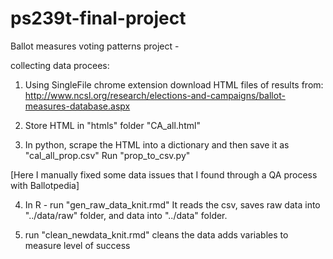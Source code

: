 # ps239t-final-project

Ballot measures voting patterns project - 

collecting data procees:

1. Using SingleFile chrome extension download HTML files of results from:
http://www.ncsl.org/research/elections-and-campaigns/ballot-measures-database.aspx

2. Store HTML in "htmls" folder
"CA_all.html"

3. In python, scrape the HTML into a dictionary and then save it as "cal_all_prop.csv"
Run "prop_to_csv.py"

[Here I manually fixed some data issues that I found through a QA process with Ballotpedia]

4. In R - run "gen_raw_data_knit.rmd"
It reads the csv, saves raw data into "../data/raw" folder, and data into "../data" folder.

5. run "clean_newdata_knit.rmd"
cleans the data
adds variables to measure level of success
